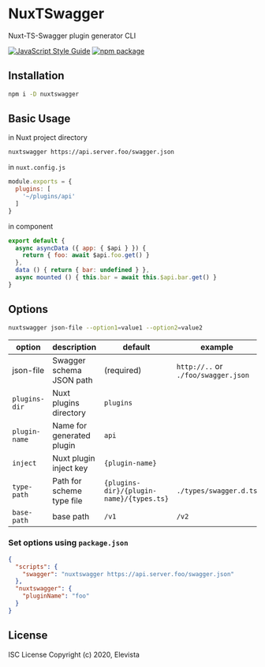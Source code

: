 # NuxTSwagger
Nuxt-TS-Swagger plugin generator CLI

[![JavaScript Style Guide](https://img.shields.io/badge/code_style-standard-brightgreen.svg?style=flat-square)](https://standardjs.com)  [![npm package](https://img.shields.io/npm/v/nuxtswagger.svg?maxAge=2592000&style=flat-square)](https://www.npmjs.com/package/nuxtswagger)

## Installation
```sh
npm i -D nuxtswagger
```

## Basic Usage
in Nuxt project directory
```sh
nuxtswagger https://api.server.foo/swagger.json
```
in `nuxt.config.js`
```js
module.exports = {
  plugins: [
    '~/plugins/api'
  ]
}
```
in component
```js
export default {
  async asyncData ({ app: { $api } }) {
    return { foo: await $api.foo.get() }
  },
  data () { return { bar: undefined } },
  async mounted () { this.bar = await this.$api.bar.get() }
}
```

## Options
```sh
nuxtswagger json-file --option1=value1 --option2=value2
```
	
| option | description | default | example |
| --- | --- | --- | --- |
| json-file | Swagger schema JSON path | (required) | `http://..` or `./foo/swagger.json`  |
| `plugins-dir` | Nuxt plugins directory | `plugins` |  |
| `plugin-name` | Name for generated plugin | `api` |  |
| `inject` | Nuxt plugin inject key | `{plugin-name}` |  |
| `type-path` | Path for scheme type file | `{plugins-dir}/{plugin-name}/{types.ts}` | `./types/swagger.d.ts` |
| `base-path` | base path | `/v1` | `/v2` |

### Set options using `package.json`
```json
{
  "scripts": {
    "swagger": "nuxtswagger https://api.server.foo/swagger.json"
  },
  "nuxtswagger": {
    "pluginName": "foo"
  }
}
```


## License
ISC License
Copyright (c) 2020, Elevista
